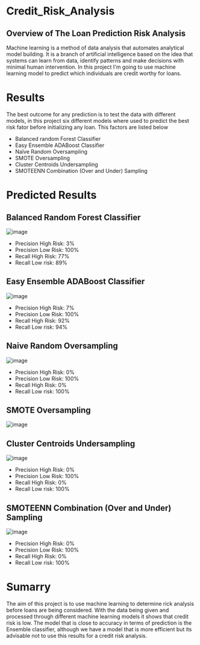 # Credit_Risk_Analysis

## Overview of The Loan Prediction Risk Analysis

Machine learning is a method of data analysis that automates analytical model building. It is a branch of artificial intelligence based on the idea that systems can learn from data, identify patterns and make decisions with minimal human intervention. In this project I'm going to use machine learning model to predict which individuals are credit worthy for loans.

# Results

The best outcome for any prediction is to test the data with different models, in this project six different models where used to predict the best risk fator before initializing any loan. This factors are listed below
- Balanced random Forest Classifier 
- Easy Ensemble ADABoost Classifier
- Naïve Random Oversampling
- SMOTE Oversampling
- Cluster Centroids Undersampling
- SMOTEENN Combination (Over and Under) Sampling

# Predicted Results

## Balanced Random Forest Classifier 

![image](https://user-images.githubusercontent.com/86568537/144794324-d06f0d2e-f218-4ea7-975b-66d21b050f46.png)

- Precision High Risk: 3%
- Precision Low Risk: 100%
- Recall High Risk: 77%
- Recall Low risk: 89%

## Easy Ensemble ADABoost Classifier

![image](https://user-images.githubusercontent.com/86568537/144795724-059e4e7a-93ce-4545-9085-397995ef2852.png)

- Precision High Risk: 7%
- Precision Low Risk: 100%
- Recall High Risk: 92%
- Recall Low risk: 94%

## Naive Random Oversampling 

![image](https://user-images.githubusercontent.com/86568537/144795938-9400cfc3-156e-402a-8f4d-31ef97a412e8.png)

- Precision High Risk: 0%
- Precision Low Risk: 100%
- Recall High Risk: 0%
- Recall Low risk: 100%

## SMOTE Oversampling

![image](https://user-images.githubusercontent.com/86568537/144796422-d39af4e0-af18-4fa5-b210-3605a3bf97d4.png)

## Cluster Centroids Undersampling

![image](https://user-images.githubusercontent.com/86568537/144796921-d1042990-0672-49c3-9c4f-528a2c193a02.png)

- Precision High Risk: 0%
- Precision Low Risk: 100%
- Recall High Risk: 0%
- Recall Low risk: 100%

## SMOTEENN Combination (Over and Under) Sampling

![image](https://user-images.githubusercontent.com/86568537/144797292-78559229-886d-40f9-b0af-f75da053910a.png)

- Precision High Risk: 0%
- Precision Low Risk: 100%
- Recall High Risk: 0%
- Recall Low risk: 100%

# Sumarry 
The aim of this project is to use machine learning to determine rick analysis before loans are being considered. With the data being given and processed through different machine learning models it shows that credit risk is low. The model that is close to accuracy in terms of prediction is the Ensemble classifier, although we have a model that is more efficient but its advisable not to use this results for a credit risk analysis.




